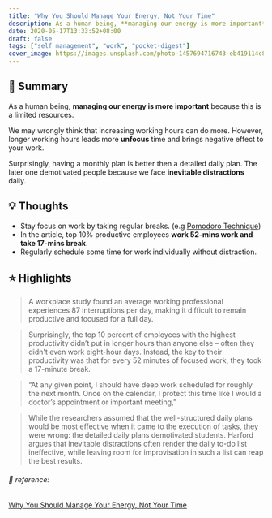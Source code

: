 ```yaml
---
title: "Why You Should Manage Your Energy, Not Your Time"
description: As a human being, **managing our energy is more important** because this is a limited resources.
date: 2020-05-17T13:33:52+08:00
draft: false
tags: ["self management", "work", "pocket-digest"]
cover_image: https://images.unsplash.com/photo-1457694716743-eb419114c894?ixlib=rb-1.2.1&ixid=eyJhcHBfaWQiOjEyMDd9&auto=format&fit=crop&w=1500&q=80
---
```




## 🎯 Summary

As a human being, **managing our energy is more important** because this is a limited resources. 

We may wrongly think that increasing working hours can do more. However, longer working hours leads more **unfocus** time and brings negative effect to your work.

Surprisingly, having a monthly plan is better then a detailed daily plan. The later one demotivated people because we face **inevitable distractions** daily.

## 💡 Thoughts
- Stay focus on work by taking regular breaks. (e.g [Pomodoro Technique](https://en.m.wikipedia.org/wiki/Pomodoro_Technique))
- In the article, top 10% productive employees **work 52-mins work and take 17-mins break**.
- Regularly schedule some time for work individually without distraction.

## ⭐️  Highlights
>  A workplace study found an average working professional experiences 87 interruptions per day, making it difficult to remain productive and focused for a full day.

> Surprisingly, the top 10 percent of employees with the highest productivity didn’t put in longer hours than anyone else – often they didn't even work eight-hour days. Instead, the key to their productivity was that for every 52 minutes of focused work, they took a 17-minute break. 

> “At any given point, I should have deep work scheduled for roughly the next month. Once on the calendar, I protect this time like I would a doctor’s appointment or important meeting,”

> While the researchers assumed that the well-structured daily plans would be most effective when it came to the execution of tasks, they were wrong: the detailed daily plans demotivated students. Harford argues that inevitable distractions often render the daily to-do list ineffective, while leaving room for improvisation in such a list can reap the best results. 



###### 🔗 reference:

[Why You Should Manage Your Energy, Not Your Time](https://getpocket.com/explore/item/why-you-should-manage-your-energy-not-your-time)


